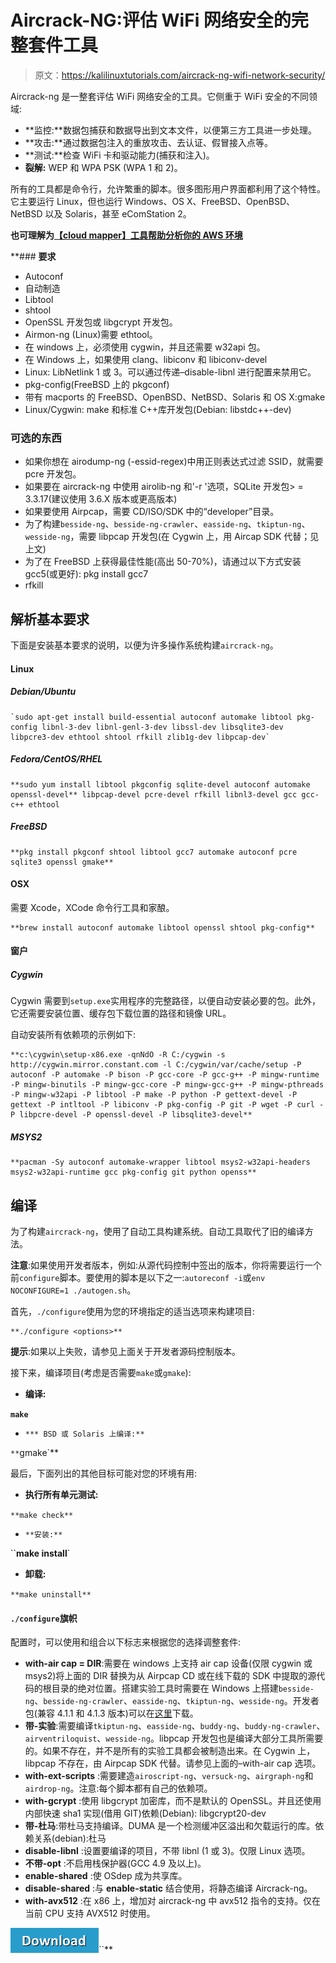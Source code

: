 # Aircrack-NG:评估 WiFi 网络安全的完整套件工具

> 原文：<https://kalilinuxtutorials.com/aircrack-ng-wifi-network-security/>

Aircrack-ng 是一整套评估 WiFi 网络安全的工具。它侧重于 WiFi 安全的不同领域:

*   **监控:**数据包捕获和数据导出到文本文件，以便第三方工具进一步处理。
*   **攻击:**通过数据包注入的重放攻击、去认证、假冒接入点等。
*   **测试:**检查 WiFi 卡和驱动能力(捕获和注入)。
*   **裂解:** WEP 和 WPA PSK (WPA 1 和 2)。

所有的工具都是命令行，允许繁重的脚本。很多图形用户界面都利用了这个特性。它主要运行 Linux，但也运行 Windows、OS X、FreeBSD、OpenBSD、NetBSD 以及 Solaris，甚至 eComStation 2。

**也可理解为[【cloud mapper】工具帮助分析你的 AWS 环境](https://kalilinuxtutorials.com/cloudmapper/)**

 **### **要求**

*   Autoconf
*   自动制造
*   Libtool
*   shtool
*   OpenSSL 开发包或 libgcrypt 开发包。
*   Airmon-ng (Linux)需要 ethtool。
*   在 windows 上，必须使用 cygwin，并且还需要 w32api 包。
*   在 Windows 上，如果使用 clang、libiconv 和 libiconv-devel
*   Linux: LibNetlink 1 或 3。可以通过传递–disable-libnl 进行配置来禁用它。
*   pkg-config(FreeBSD 上的 pkgconf)
*   带有 macports 的 FreeBSD、OpenBSD、NetBSD、Solaris 和 OS X:gmake
*   Linux/Cygwin: make 和标准 C++库开发包(Debian: libstdc++-dev)

### **可选的东西**

*   如果你想在 airodump-ng (-essid-regex)中用正则表达式过滤 SSID，就需要 pcre 开发包。
*   如果要在 aircrack-ng 中使用 airolib-ng 和'-r '选项，SQLite 开发包> = 3.3.17(建议使用 3.6.X 版本或更高版本)
*   如果要使用 Airpcap，需要 CD/ISO/SDK 中的“developer”目录。
*   为了构建`besside-ng`、`besside-ng-crawler`、`easside-ng`、`tkiptun-ng`、`wesside-ng`，需要 libpcap 开发包(在 Cygwin 上，用 Aircap SDK 代替；见上文)
*   为了在 FreeBSD 上获得最佳性能(高出 50-70%)，请通过以下方式安装 gcc5(或更好): pkg install gcc7
*   rfkill

## **解析基本要求**

下面是安装基本要求的说明，以便为许多操作系统构建`aircrack-ng`。

#### **Linux**

##### **Debian/Ubuntu**

```
`sudo apt-get install build-essential autoconf automake libtool pkg-config libnl-3-dev libnl-genl-3-dev libssl-dev libsqlite3-dev libpcre3-dev ethtool shtool rfkill zlib1g-dev libpcap-dev` 
```

##### **Fedora/CentOS/RHEL**

```
**sudo yum install libtool pkgconfig sqlite-devel autoconf automake openssl-devel** libpcap-devel pcre-devel rfkill libnl3-devel gcc gcc-c++ ethtool 
```

##### **FreeBSD**

```
**pkg install pkgconf shtool libtool gcc7 automake autoconf pcre sqlite3 openssl gmake** 
```

#### **OSX**

需要 Xcode，XCode 命令行工具和家酿。

```
**brew install autoconf automake libtool openssl shtool pkg-config** 
```

#### **窗户**

##### **Cygwin**

Cygwin 需要到`setup.exe`实用程序的完整路径，以便自动安装必要的包。此外，它还需要安装位置、缓存包下载位置的路径和镜像 URL。

自动安装所有依赖项的示例如下:

```
**c:\cygwin\setup-x86.exe -qnNdO -R C:/cygwin -s http://cygwin.mirror.constant.com -l C:/cygwin/var/cache/setup -P autoconf -P automake -P bison -P gcc-core -P gcc-g++ -P mingw-runtime -P mingw-binutils -P mingw-gcc-core -P mingw-gcc-g++ -P mingw-pthreads -P mingw-w32api -P libtool -P make -P python -P gettext-devel -P gettext -P intltool -P libiconv -P pkg-config -P git -P wget -P curl -P libpcre-devel -P openssl-devel -P libsqlite3-devel** 
```

##### **MSYS2**

```
**pacman -Sy autoconf automake-wrapper libtool msys2-w32api-headers msys2-w32api-runtime gcc pkg-config git python openss**
```

## **编译**

为了构建`aircrack-ng`，使用了自动工具构建系统。自动工具取代了旧的编译方法。

**注意**:如果使用开发者版本，例如:从源代码控制中签出的版本，你将需要运行一个前`configure`脚本。要使用的脚本是以下之一:`autoreconf -i`或`env NOCONFIGURE=1 ./autogen.sh`。

首先，`./configure`使用为您的环境指定的适当选项来构建项目:

```
**./configure <options>** 
```

**提示**:如果以上失败，请参见上面关于开发者源码控制版本。

接下来，编译项目(考虑是否需要`make`或`gmake`):

*   **编译:**

**`make`**

*   `*** BSD 或 Solaris 上编译:**`

 `**`gmake`**

最后，下面列出的其他目标可能对您的环境有用:

*   **执行所有单元测试:**

`**make check**`

*   `**安装:**`

 ``**make install**`

*   **卸载:**

`**make uninstall**`

#### **`./configure`旗帜**

配置时，可以使用和组合以下标志来根据您的选择调整套件:

*   **with-air cap = DIR**:需要在 windows 上支持 air cap 设备(仅限 cygwin 或 msys2)将上面的 DIR 替换为从 Airpcap CD 或在线下载的 SDK 中提取的源代码的根目录的绝对位置。搭建实验工具时需要在 Windows 上搭建`besside-ng`、`besside-ng-crawler`、`easside-ng`、`tkiptun-ng`、`wesside-ng`。开发者包(兼容 4.1.1 和 4.1.3 版本)可以在[这里](https://support.riverbed.com/content/support/software/steelcentral-npm/airpcap.html)下载。
*   **带-实验**:需要编译`tkiptun-ng`、`easside-ng`、`buddy-ng`、`buddy-ng-crawler`、`airventriloquist`、`wesside-ng`。libpcap 开发包也是编译大部分工具所需要的。如果不存在，并不是所有的实验工具都会被制造出来。在 Cygwin 上，libpcap 不存在，由 Airpcap SDK 代替。请参见上面的–with-air cap 选项。
*   **with-ext-scripts** :需要建造`airoscript-ng`、`versuck-ng`、`airgraph-ng`和`airdrop-ng`。注意:每个脚本都有自己的依赖项。
*   **with-gcrypt** :使用 libgcrypt 加密库，而不是默认的 OpenSSL。并且还使用内部快速 sha1 实现(借用 GIT)依赖(Debian): libgcrypt20-dev
*   **带-杜马**:带杜马支持编译。DUMA 是一个检测缓冲区溢出和欠载运行的库。依赖关系(debian):杜马
*   **disable-libnl** :设置要编译的项目，不带 libnl (1 或 3)。仅限 Linux 选项。
*   **不带-opt** :不启用栈保护器(GCC 4.9 及以上)。
*   **enable-shared** :使 OSdep 成为共享库。
*   **disable-shared** :与 **enable-static** 结合使用，将静态编译 Aircrack-ng。
*   **with-avx512** :在 x86 上，增加对 aircrack-ng 中 avx512 指令的支持。仅在当前 CPU 支持 AVX512 时使用。

[![](img//d861a9096555aeb1980fc054015933d7.png)](https://github.com/aircrack-ng/aircrack-ng)``**